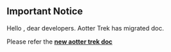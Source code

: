 ## Important Notice
Hello , dear developers.
Aotter Trek has migrated doc. 

Please refer the **[new aotter trek doc](https://trek.gitbook.io/aottertrek-sdk-doc/)**
